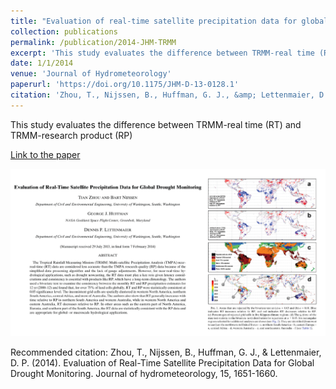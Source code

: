 ```yaml
---
title: "Evaluation of real-time satellite precipitation data for global drought monitoring"
collection: publications
permalink: /publication/2014-JHM-TRMM
excerpt: 'This study evaluates the difference between TRMM-real time (RT) and TRMM-research product (RP)'
date: 1/1/2014
venue: 'Journal of Hydrometeorology'
paperurl: 'https://doi.org/10.1175/JHM-D-13-0128.1'
citation: 'Zhou, T., Nijssen, B., Huffman, G. J., &amp; Lettenmaier, D. P. (2014). Evaluation of Real-Time Satellite Precipitation Data for Global Drought Monitoring. Journal of hydrometeorology, 15, 1651-1660.'
---
```

This study evaluates the difference between TRMM-real time (RT) and TRMM-research product (RP)

[Link to the paper](https://doi.org/10.1175/JHM-D-13-0128.1)

![image](../images/papers/2014-JHM-TRMM.png)

Recommended citation: Zhou, T., Nijssen, B., Huffman, G. J., & Lettenmaier, D. P. (2014). Evaluation of Real-Time Satellite Precipitation Data for Global Drought Monitoring. Journal of hydrometeorology, 15, 1651-1660.
